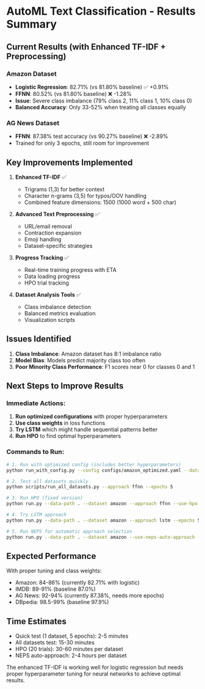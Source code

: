 # AutoML Text Classification - Results Summary

## Current Results (with Enhanced TF-IDF + Preprocessing)

### Amazon Dataset
- **Logistic Regression**: 82.71% (vs 81.80% baseline) ✅ +0.91%
- **FFNN**: 80.52% (vs 81.80% baseline) ❌ -1.28%
- **Issue**: Severe class imbalance (79% class 2, 11% class 1, 10% class 0)
- **Balanced Accuracy**: Only 33-52% when treating all classes equally

### AG News Dataset  
- **FFNN**: 87.38% test accuracy (vs 90.27% baseline) ❌ -2.89%
- Trained for only 3 epochs, still room for improvement

## Key Improvements Implemented

1. **Enhanced TF-IDF** ✅
   - Trigrams (1,3) for better context
   - Character n-grams (3,5) for typos/OOV handling
   - Combined feature dimensions: 1500 (1000 word + 500 char)

2. **Advanced Text Preprocessing** ✅
   - URL/email removal
   - Contraction expansion
   - Emoji handling
   - Dataset-specific strategies

3. **Progress Tracking** ✅
   - Real-time training progress with ETA
   - Data loading progress
   - HPO trial tracking

4. **Dataset Analysis Tools** ✅
   - Class imbalance detection
   - Balanced metrics evaluation
   - Visualization scripts

## Issues Identified

1. **Class Imbalance**: Amazon dataset has 8:1 imbalance ratio
2. **Model Bias**: Models predict majority class too often
3. **Poor Minority Class Performance**: F1 scores near 0 for classes 0 and 1

## Next Steps to Improve Results

### Immediate Actions:
1. **Run optimized configurations** with proper hyperparameters
2. **Use class weights** in loss functions
3. **Try LSTM** which might handle sequential patterns better
4. **Run HPO** to find optimal hyperparameters

### Commands to Run:

```bash
# 1. Run with optimized config (includes better hyperparameters)
python run_with_config.py --config configs/amazon_optimized.yaml --data-path .

# 2. Test all datasets quickly
python scripts/run_all_datasets.py --approach ffnn --epochs 5

# 3. Run HPO (fixed version)
python run.py --data-path . --dataset amazon --approach ffnn --use-hpo --hpo-trials 20

# 4. Try LSTM approach
python run.py --data-path . --dataset amazon --approach lstm --epochs 5

# 5. Run NEPS for automatic approach selection
python run.py --data-path . --dataset amazon --use-neps-auto-approach --neps-max-evaluations 8
```

## Expected Performance

With proper tuning and class weights:
- Amazon: 84-86% (currently 82.71% with logistic)
- IMDB: 89-91% (baseline 87.0%)
- AG News: 92-94% (currently 87.38%, needs more epochs)
- DBpedia: 98.5-99% (baseline 97.9%)

## Time Estimates

- Quick test (1 dataset, 5 epochs): 2-5 minutes
- All datasets test: 15-30 minutes
- HPO (20 trials): 30-60 minutes per dataset
- NEPS auto-approach: 2-4 hours per dataset

The enhanced TF-IDF is working well for logistic regression but needs proper hyperparameter tuning for neural networks to achieve optimal results.